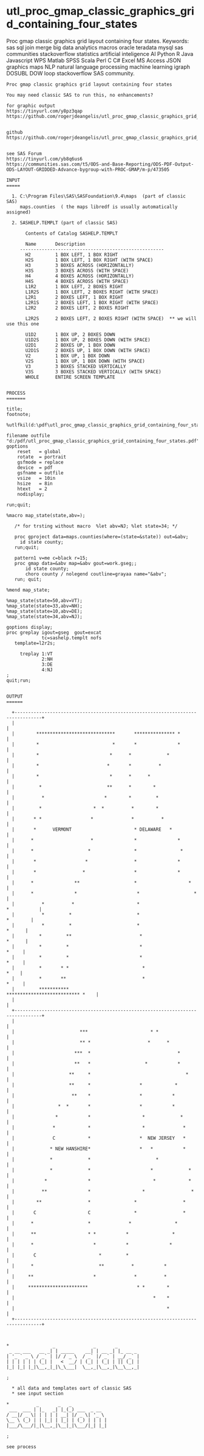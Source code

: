 # utl_proc_gmap_classic_graphics_grid_containing_four_states
Proc gmap classic graphics grid layout containing four states.  Keywords: sas sql join merge big data analytics macros oracle teradata mysql sas communities stackoverflow statistics artificial inteligence AI Python R Java Javascript WPS Matlab SPSS Scala Perl C C# Excel MS Access JSON graphics maps NLP natural language processing machine learning igraph DOSUBL DOW loop stackoverflow SAS community.

    Proc gmap classic graphics grid layout containing four states

    You may need classic SAS to run this, no enhancements?

    for graphic output
    https://tinyurl.com/y8pz3qap
    https://github.com/rogerjdeangelis/utl_proc_gmap_classic_graphics_grid_containing_four_states/blob/master/utl_proc_gmap_classic_graphics_grid_containing_four_states


    github
    https://github.com/rogerjdeangelis/utl_proc_gmap_classic_graphics_grid_containing_four_states


    see SAS Forum
    https://tinyurl.com/yb8q6us6
    https://communities.sas.com/t5/ODS-and-Base-Reporting/ODS-PDF-Output-ODS-LAYOUT-GRIDDED-Advance-bygroup-with-PROC-GMAP/m-p/473505

    INPUT
    =====

      1. C:\Program Files\SAS\SASFoundation\9.4\maps  (part of classic SAS)
         maps.counties  ( the maps libredf is usually automatically assigned)

      2. SASHELP.TEMPLT (part of classic SAS)

           Contents of Catalog SASHELP.TEMPLT

           Name       Description
         -----------------------------------------------------
           H2         1 BOX LEFT, 1 BOX RIGHT
           H2S        1 BOX LEFT, 1 BOX RIGHT (WITH SPACE)
           H3         3 BOXES ACROSS (HORIZONTALLY)
           H3S        3 BOXES ACROSS (WITH SPACE)
           H4         4 BOXES ACROSS (HORIZONTALLY)
           H4S        4 BOXES ACROSS (WITH SPACE)
           L1R2       1 BOX LEFT, 2 BOXES RIGHT
           L1R2S      1 BOX LEFT, 2 BOXES RIGHT (WITH SPACE)
           L2R1       2 BOXES LEFT, 1 BOX RIGHT
           L2R1S      2 BOXES LEFT, 1 BOX RIGHT (WITH SPACE)
           L2R2       2 BOXES LEFT, 2 BOXES RIGHT

           L2R2S      2 BOXES LEFT, 2 BOXES RIGHT (WITH SPACE)  ** we will use this one

           U1D2       1 BOX UP, 2 BOXES DOWN
           U1D2S      1 BOX UP, 2 BOXES DOWN (WITH SPACE)
           U2D1       2 BOXES UP, 1 BOX DOWN
           U2D1S      2 BOXES UP, 1 BOX DOWN (WITH SPACE)
           V2         1 BOX UP, 1 BOX DOWN
           V2S        1 BOX UP, 1 BOX DOWN (WITH SPACE)
           V3         3 BOXES STACKED VERTICALLY
           V3S        3 BOXES STACKED VERTICALLY (WITH SPACE)
           WHOLE      ENTIRE SCREEN TEMPLATE


    PROCESS
    =======

    title;
    footnote;

    %utlfkil(d:\pdf\utl_proc_gmap_classic_graphics_grid_containing_four_states.pdf);

    filename outfile "d:/pdf/utl_proc_gmap_classic_graphics_grid_containing_four_states.pdf";
    goptions
        reset   = global
        rotate  = portrait
        gsfmode = replace
        device  = pdf
        gsfname = outfile
        vsize   = 10in
        hsize   = 8in
        htext   = 2
        nodisplay;

    run;quit;

    %macro map_state(state,abv=);

       /* for trsting without macro  %let abv=NJ; %let state=34; */

       proc gproject data=maps.counties(where=(state=&state)) out=&abv;
         id state county;
       run;quit;

       pattern1 v=me c=black r=15;
       proc gmap data=&abv map=&abv gout=work.gseg;;
           id state county;
           choro county / nolegend coutline=grayaa name="&abv";
       run; quit;

    %mend map_state;

    %map_state(state=50,abv=VT);
    %map_state(state=33,abv=NH);
    %map_state(state=10,abv=DE);
    %map_state(state=34,abv=NJ);

    goptions display;
    proc greplay igout=gseg  gout=excat
                 tc=sashelp.templt nofs
       template=l2r2s;

         treplay 1:VT
                 2:NH
                 3:DE
                 4:NJ
    ;
    quit;run;


    OUTPUT
    ======

      +--------------------------------------------------------------------------------+
      |                                                                                |
      |        *****************************       *************** *                   |
      |        *                           *       *               *                   |
      |        *                          *      *             *                       |
      |        *                         *       *          *                          |
      |        *                          *      *      *                              |
      |         *                        **      *        *                            |
      |          *                      *        *         *                           |
      |         *                   *  *          *        *                           |
      |       * *                  *              *          *                         |
      |       *      VERMONT                       * DELAWARE   *                      |
      |      *                     *               *               *                   |
      |      *                    *                *                *                  |
      |       *                  *                 *               *                   |
      |       *                 *                  *               *                   |
      |      *               **                    *                   *               |
      |      *               *                      *                    *             |
      |          *          *                       *                      *           |
      |          *         *                        *                         *        |
      |          *         *                        *                           *      |
      |         *         **                         *                          *      |
      |         *         *                          *                           *     |
      |         *         *                          *                           *     |
      |         *       * *                           *                           *    |
      |         *       **                            *                          *     |
      |         ***********                           *************************** *    |
      |                                                                                |
      +--------------------------------------------------------------------------------+
      |                                                                                |
      |                        ***                       * *                           |
      |                        ** *                     *      *                       |
      |                      ***  *                                *                   |
      |                      **   *                    *           *                   |
      |                    **     *                                   *                |
      |                    **     *                  *            *                    |
      |                     **    *                  *           *                     |
      |                *  *       *                  *           *                     |
      |               *           *                   *             *                  |
      |              *            *                   *              *                 |
      |              C            *                  *  NEW JERSEY   *                 |
      |             * NEW HANSHIRE*                  *   *           *                 |
      |             *             *                        *                           |
      |             *             *                      *             *               |
      |           *               *                       *            *               |
      |          **               *                   *                 *              |
      |        **                 *                *                 *                 |
      |       C                   C                *                 *                 |
      |      *                    *              *                *                    |
      |      **                   * *           *                *                     |
      |      *                      *           *               *                      |
      |       C                       *         *                                      |
      |      *                        **          *           *                        |
      |     **                      *              *          *                        |
      |     **********************                  * *        *                       |
      |                                                   *    *                       |
      |                                                        *                       |
      +--------------------------------------------------------------------------------+



    *                _              _       _
     _ __ ___   __ _| | _____    __| | __ _| |_ __ _
    | '_ ` _ \ / _` | |/ / _ \  / _` |/ _` | __/ _` |
    | | | | | | (_| |   <  __/ | (_| | (_| | || (_| |
    |_| |_| |_|\__,_|_|\_\___|  \__,_|\__,_|\__\__,_|

    ;

      * all data and templates oart of classic SAS
      * see input section

    *          _       _   _
     ___  ___ | |_   _| |_(_) ___  _ __
    / __|/ _ \| | | | | __| |/ _ \| '_ \
    \__ \ (_) | | |_| | |_| | (_) | | | |
    |___/\___/|_|\__,_|\__|_|\___/|_| |_|

    ;

    see process


